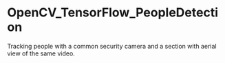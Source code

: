 # OpenCV_TensorFlow_PeopleDetection
Tracking people with a common security camera and a section with aerial view of the same video.
